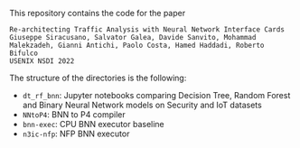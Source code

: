 This repository contains the code for the paper
```
Re-architecting Traffic Analysis with Neural Network Interface Cards
Giuseppe Siracusano, Salvator Galea, Davide Sanvito, Mohammad Malekzadeh, Gianni Antichi, Paolo Costa, Hamed Haddadi, Roberto Bifulco
USENIX NSDI 2022
```

The structure of the directories is the following:
- `dt_rf_bnn`: Jupyter notebooks comparing Decision Tree, Random Forest and Binary Neural Network models on Security and IoT datasets
- `NNtoP4`: BNN to P4 compiler
- `bnn-exec`: CPU BNN executor baseline
- `n3ic-nfp`: NFP BNN executor
